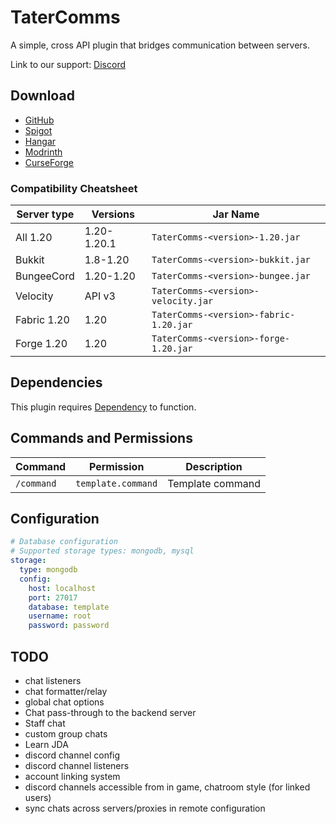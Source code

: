 # TaterComms

A simple, cross API plugin that bridges communication between servers.

Link to our support: [Discord](https://discord.gg/jec2jpdj7A)

## Download

- [GitHub](https://github.com/p0t4t0sandwich/TaterComms/releases)
- [Spigot](https://www.spigotmc.org/resources/template.xxxxxx/)
- [Hangar](https://hangar.papermc.io/p0t4t0sandwich/TaterComms)
- [Modrinth](https://modrinth.com/plugin/tatercomms)
- [CurseForge](https://www.curseforge.com/minecraft/mc-mods/tatercomms)

### Compatibility Cheatsheet

| Server type | Versions    | Jar Name                               |
|-------------|-------------|----------------------------------------|
| All 1.20    | 1.20-1.20.1 | `TaterComms-<version>-1.20.jar`        |
| Bukkit      | 1.8-1.20    | `TaterComms-<version>-bukkit.jar`      |
| BungeeCord  | 1.20-1.20   | `TaterComms-<version>-bungee.jar`      |
| Velocity    | API v3      | `TaterComms-<version>-velocity.jar`    |
| Fabric 1.20 | 1.20        | `TaterComms-<version>-fabric-1.20.jar` |
| Forge 1.20  | 1.20        | `TaterComms-<version>-forge-1.20.jar`  |

## Dependencies

This plugin requires [Dependency]() to function.

## Commands and Permissions

| Command                                    | Permission         | Description                  |
|--------------------------------------------|--------------------|------------------------------|
| `/command`                                 | `template.command` | Template command             |

## Configuration

```yaml
# Database configuration
# Supported storage types: mongodb, mysql
storage:
  type: mongodb
  config:
    host: localhost
    port: 27017
    database: template
    username: root
    password: password
```

## TODO

- chat listeners
- chat formatter/relay
- global chat options
- Chat pass-through to the backend server
- Staff chat
- custom group chats
- Learn JDA
- discord channel config
- discord channel listeners
- account linking system
- discord channels accessible from in game, chatroom style (for linked users)
- sync chats across servers/proxies in remote configuration
